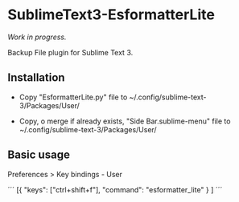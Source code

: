 SublimeText3-EsformatterLite
=======================

*Work in progress.*

Backup File plugin for Sublime Text 3.


## Installation

 * Copy "EsformatterLite.py" file to ~/.config/sublime-text-3/Packages/User/

 * Copy, o merge if already exists, "Side Bar.sublime-menu" file to ~/.config/sublime-text-3/Packages/User/

## Basic usage

Preferences > Key bindings - User

´´´
[{
    "keys": ["ctrl+shift+f"],
    "command": "esformatter_lite"
  }
]
´´´
